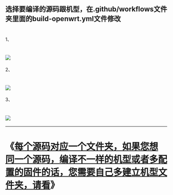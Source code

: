## 选择要编译的源码跟机型，在.github/workflows文件夹里面的build-openwrt.yml文件修改
#
1、
# <img src="https://github.com/danshui-git/shuoming/blob/master/doc/311.png" />
2、
# <img src="https://github.com/danshui-git/shuoming/blob/master/doc/322.png" />
3、
# <img src="https://github.com/danshui-git/shuoming/blob/master/doc/321.png" />

---
#
# 《[每个源码对应一个文件夹，如果您想同一个源码，编译不一样的机型或者多配置的固件的话，您需要自己多建立机型文件夹，请看](https://github.com/danshui-git/shuoming/blob/master/jlck.md)》
